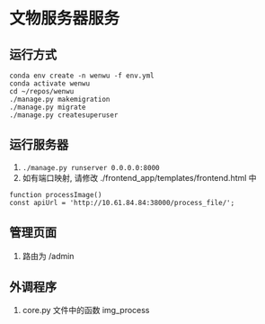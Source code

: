 # 文物服务器服务
## 运行方式
```
conda env create -n wenwu -f env.yml
conda activate wenwu
cd ~/repos/wenwu
./manage.py makemigration
./manage.py migrate
./manage.py createsuperuser
```
## 运行服务器
1. `./manage.py runserver 0.0.0.0:8000`
2. 如有端口映射, 请修改 ./frontend_app/templates/frontend.html 中
```
function processImage()  
const apiUrl = 'http://10.61.84.84:38000/process_file/';
```

## 管理页面
1. 路由为 /admin

## 外调程序
1. core.py 文件中的函数 img_process